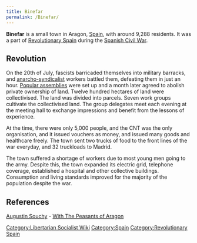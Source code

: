 ```yaml
---
title: Binefar
permalink: /Binefar/
---
```


**Binefar** is a small town in Aragon, [Spain](Spain "wikilink"), with
around 9,288 residents. It was a part of [Revolutionary
Spain](Revolutionary_Spain "wikilink") during the [Spanish Civil
War](Spanish_Civil_War "wikilink").

## Revolution

On the 20th of July, fascists barricaded themselves into military
barracks, and [anarcho-syndicalist](Anarcho-Syndicalism "wikilink")
workers battled them, defeating them in just an hour. [Popular
assemblies](Democratic_Assembly "wikilink") were set up and a month
later agreed to abolish private ownership of land. Twelve hundred
hectares of land were collectivised. The land was divided into parcels.
Seven work groups cultivate the collectivised land. The group delegates
meet each evening at the meeting hall to exchange impressions and
benefit from the lessons of experience.

At the time, there were only 5,000 people, and the CNT was the only
organisation, and it issued vouchers as money, and issued many goods and
healthcare freely. The town sent two trucks of food to the front lines
of the war everyday, and 32 truckloads to Madrid.

The town suffered a shortage of workers due to most young men going to
the army. Despite this, the town expanded its electric grid, telephone
coverage, established a hospital and other collective buildings.
Consumption and living standards improved for the majority of the
population despite the war.

## References

[Augustin Souchy](Augustin_Souchy "wikilink") - [With The Peasants of
Aragon](https://libcom.org/history/peasants-aragon)

[Category:Libertarian Socialist
Wiki](Category:Libertarian_Socialist_Wiki "wikilink")
[Category:Spain](Category:Spain "wikilink") [Category:Revolutionary
Spain](Category:Revolutionary_Spain "wikilink")